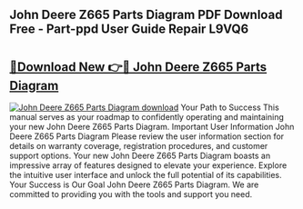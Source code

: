 ## John Deere Z665 Parts Diagram PDF Download Free - Part-ppd User Guide Repair L9VQ6

# <h2><a href="http://dfszls6.blite.top/?on=John+Deere+Z665+Parts+Diagram">🔗Download New 👉🔴 John Deere Z665 Parts Diagram</a></h2>

[![John Deere Z665 Parts Diagram download](https://i.imgur.com/lujVjoI.png)](http://dfszls6.blite.top/?on=John+Deere+Z665+Parts+Diagram)
Your Path to Success This manual serves as your roadmap to confidently operating and maintaining your new John Deere Z665 Parts Diagram. Important User Information John Deere Z665 Parts Diagram Please review the user information section for details on warranty coverage, registration procedures, and customer support options. Your new John Deere Z665 Parts Diagram boasts an impressive array of features designed to elevate your experience. Explore the intuitive user interface and unlock the full potential of its capabilities. Your Success is Our Goal John Deere Z665 Parts Diagram. We are committed to providing you with the tools and support you need.
